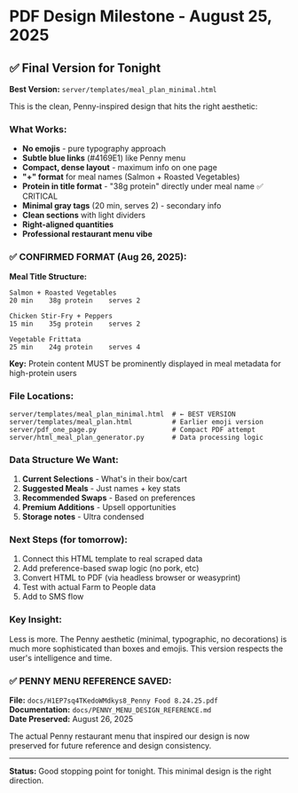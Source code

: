 # PDF Design Milestone - August 25, 2025

## ✅ Final Version for Tonight

**Best Version:** `server/templates/meal_plan_minimal.html`

This is the clean, Penny-inspired design that hits the right aesthetic:

### What Works:
- **No emojis** - pure typography approach
- **Subtle blue links** (#4169E1) like Penny menu
- **Compact, dense layout** - maximum info on one page  
- **"+" format** for meal names (Salmon + Roasted Vegetables)
- **Protein in title format** - "38g protein" directly under meal name ✅ CRITICAL
- **Minimal gray tags** (20 min, serves 2) - secondary info
- **Clean sections** with light dividers
- **Right-aligned quantities**
- **Professional restaurant menu vibe**

### ✅ CONFIRMED FORMAT (Aug 26, 2025):
**Meal Title Structure:**
```
Salmon + Roasted Vegetables
20 min    38g protein    serves 2

Chicken Stir-Fry + Peppers  
15 min    35g protein    serves 2

Vegetable Frittata
25 min    24g protein    serves 4
```
**Key:** Protein content MUST be prominently displayed in meal metadata for high-protein users

### File Locations:
```
server/templates/meal_plan_minimal.html  # ← BEST VERSION
server/templates/meal_plan.html          # Earlier emoji version
server/pdf_one_page.py                   # Compact PDF attempt
server/html_meal_plan_generator.py       # Data processing logic
```

### Data Structure We Want:
1. **Current Selections** - What's in their box/cart
2. **Suggested Meals** - Just names + key stats
3. **Recommended Swaps** - Based on preferences
4. **Premium Additions** - Upsell opportunities
5. **Storage notes** - Ultra condensed

### Next Steps (for tomorrow):
1. Connect this HTML template to real scraped data
2. Add preference-based swap logic (no pork, etc)
3. Convert HTML to PDF (via headless browser or weasyprint)
4. Test with actual Farm to People data
5. Add to SMS flow

### Key Insight:
Less is more. The Penny aesthetic (minimal, typographic, no decorations) is much more sophisticated than boxes and emojis. This version respects the user's intelligence and time.

### ✅ PENNY MENU REFERENCE SAVED:
**File:** `docs/H1EP7sq4TKedoWMdkys8_Penny Food 8.24.25.pdf`  
**Documentation:** `docs/PENNY_MENU_DESIGN_REFERENCE.md`  
**Date Preserved:** August 26, 2025

The actual Penny restaurant menu that inspired our design is now preserved for future reference and design consistency.

---

**Status:** Good stopping point for tonight. This minimal design is the right direction.